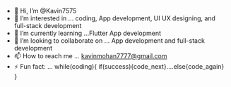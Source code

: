 - 👋 Hi, I’m @Kavin7575
- 👀 I’m interested in ... coding, App development, UI UX designing, and full-stack development
- 🌱 I’m currently learning ...Flutter App development
- 💞️ I’m looking to collaborate on ... App development and full-stack development
- 📫 How to reach me ... kavinmohan7777@gmail.com
- ⚡ Fun fact: ... while(coding){ if(success){code_next}....else{code_again} }

<!---
Kavin7575/Kavin7575 is a ✨ special ✨ repository because its `README.md` (this file) appears on your GitHub profile.
You can click the Preview link to take a look at your changes.
--->
